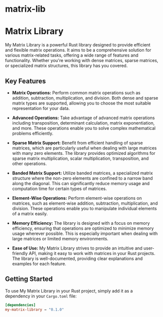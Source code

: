 # matrix-lib
# Matrix Library

My Matrix Library is a powerful Rust library designed to provide efficient and flexible matrix operations. It aims to be a comprehensive solution for various matrix-related tasks, offering a wide range of features and functionality. Whether you're working with dense matrices, sparse matrices, or specialized matrix structures, this library has you covered.

## Key Features

- **Matrix Operations:** Perform common matrix operations such as addition, subtraction, multiplication, and division. Both dense and sparse matrix types are supported, allowing you to choose the most suitable representation for your data.

- **Advanced Operations:** Take advantage of advanced matrix operations including transposition, determinant calculation, matrix exponentiation, and more. These operations enable you to solve complex mathematical problems efficiently.

- **Sparse Matrix Support:** Benefit from efficient handling of sparse matrices, which are particularly useful when dealing with large matrices with many zero elements. The library provides optimized algorithms for sparse matrix multiplication, scalar multiplication, transposition, and other operations.

- **Banded Matrix Support:** Utilize banded matrices, a specialized matrix structure where the non-zero elements are confined to a narrow band along the diagonal. This can significantly reduce memory usage and computation time for certain types of matrices.

- **Element-Wise Operations:** Perform element-wise operations on matrices, such as element-wise addition, subtraction, multiplication, and division. These operations enable you to manipulate individual elements of a matrix easily.

- **Memory Efficiency:** The library is designed with a focus on memory efficiency, ensuring that operations are optimized to minimize memory usage wherever possible. This is especially important when dealing with large matrices or limited memory environments.

- **Ease of Use:** My Matrix Library strives to provide an intuitive and user-friendly API, making it easy to work with matrices in your Rust projects. The library is well-documented, providing clear explanations and examples for each feature.

## Getting Started

To use My Matrix Library in your Rust project, simply add it as a dependency in your `Cargo.toml` file:

```toml
[dependencies]
my-matrix-library = "0.1.0"
